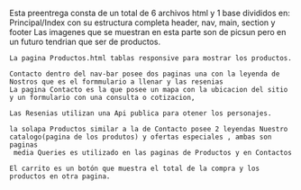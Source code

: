 Esta preentrega consta de un total de 6 archivos html y 1 base divididos en: 
    Principal/Index con su estructura completa header, nav, main, section y footer
    Las imagenes que se muestran en esta parte son de picsun pero en un futuro tendrian que ser de productos.

    La pagina Productos.html tablas responsive para mostrar los productos.
    
    Contacto dentro del nav-bar posee dos paginas una con la leyenda de Nostros que es el formmulario a llenar y las resenias
    La pagina Contacto es la que posee un mapa con la ubicacion del sitio y un formulario con una consulta o cotizacion, 
    
    Las Resenias utilizan una Api publica para otener los personajes.

    la solapa Productos similar a la de Contacto posee 2 leyendas Nuestro catalogo(pagina de los produtos) y ofertas especiales , ambas son paginas
     media Queries es utilizado en las paginas de Productos y en Contactos
    
    El carrito es un botón que muestra el total de la compra y los productos en otra pagina.